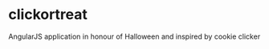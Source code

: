 clickortreat
============

AngularJS application in honour of Halloween and inspired by cookie clicker
